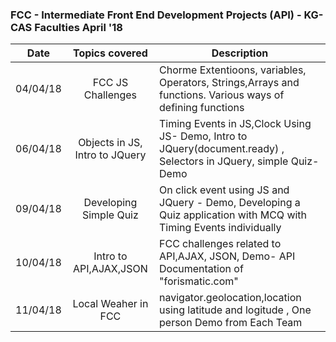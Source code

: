 

### FCC - Intermediate Front End Development Projects (API) - KG-CAS Faculties April '18

| Date    | Topics covered        | Description |
| ----------  |:---------------:| ----------- | 
| 04/04/18 | FCC JS Challenges| Chorme Extentioons,  variables, Operators, Strings,Arrays and functions. Various ways of defining functions|
| 06/04/18 | Objects in JS, Intro to JQuery| Timing Events in JS,Clock Using JS- Demo, Intro to JQuery(document.ready) , Selectors in JQuery, simple Quiz-Demo|
| 09/04/18 | Developing Simple Quiz| On click event using JS and JQuery - Demo, Developing a Quiz application with MCQ with Timing Events individually|
| 10/04/18 | Intro to API,AJAX,JSON| FCC challenges related to API,AJAX, JSON, Demo- API Documentation of "forismatic.com" | 
| 11/04/18 | Local Weaher in FCC | navigator.geolocation,location using latitude and logitude , One person Demo from Each Team|

